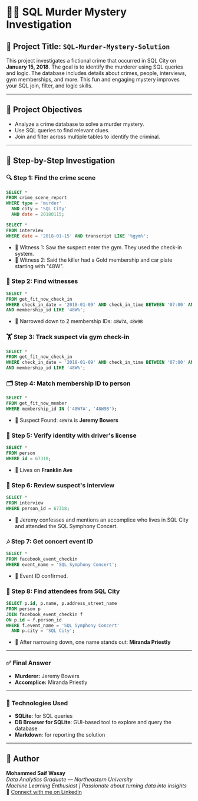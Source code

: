 # 🕵️‍♂️ SQL Murder Mystery Investigation

## 📁 Project Title: `SQL-Murder-Mystery-Solution`

This project investigates a fictional crime that occurred in SQL City on **January 15, 2018**. The goal is to identify the murderer using SQL queries and logic. The database includes details about crimes, people, interviews, gym memberships, and more. This fun and engaging mystery improves your SQL join, filter, and logic skills.

---

## 🌟 Project Objectives

- Analyze a crime database to solve a murder mystery.
- Use SQL queries to find relevant clues.
- Join and filter across multiple tables to identify the criminal.

---

## 🤩 Step-by-Step Investigation

### 🔍 Step 1: Find the crime scene

```sql
SELECT *
FROM crime_scene_report
WHERE type = 'murder'
  AND city = 'SQL City'
  AND date = 20180115;

SELECT *
FROM interview
WHERE date = '2018-01-15' AND transcript LIKE '%gym%';
```

- 📌 Witness 1: Saw the suspect enter the gym. They used the check-in system.
- 📌 Witness 2: Said the killer had a Gold membership and car plate starting with "48W".

### 👥 Step 2: Find witnesses

```sql
SELECT *
FROM get_fit_now_check_in
WHERE check_in_date = '2018-01-09' AND check_in_time BETWEEN '07:00' AND '08:00'
AND membership_id LIKE '48W%';
```

- 📌 Narrowed down to 2 membership IDs: `48W7A`, `48W9B`

### 🏋️ Step 3: Track suspect via gym check-in

```sql
SELECT *
FROM get_fit_now_check_in
WHERE check_in_date = '2018-01-09' AND check_in_time BETWEEN '07:00' AND '08:00'
AND membership_id LIKE '48W%';
```

### 🗂️ Step 4: Match membership ID to person

```sql
SELECT *
FROM get_fit_now_member
WHERE membership_id IN ('48W7A', '48W9B');
```

- 📌 Suspect Found: `48W7A` is **Jeremy Bowers**

### 📄 Step 5: Verify identity with driver's license

```sql
SELECT *
FROM person
WHERE id = 67318;
```

- 📌 Lives on **Franklin Ave**

### 📱 Step 6: Review suspect's interview

```sql
SELECT *
FROM interview
WHERE person_id = 67318;
```

- 📌 Jeremy confesses and mentions an accomplice who lives in SQL City and attended the SQL Symphony Concert.

### 🎶 Step 7: Get concert event ID

```sql
SELECT *
FROM facebook_event_checkin
WHERE event_name = 'SQL Symphony Concert';
```

- 📌 Event ID confirmed.

### 🧟 Step 8: Find attendees from SQL City

```sql
SELECT p.id, p.name, p.address_street_name
FROM person p
JOIN facebook_event_checkin f
ON p.id = f.person_id
WHERE f.event_name = 'SQL Symphony Concert'
  AND p.city = 'SQL City';
```

- 📌 After narrowing down, one name stands out: **Miranda Priestly**

---

### ✅ Final Answer

- **Murderer:** Jeremy Bowers
- **Accomplice:** Miranda Priestly

---

### 💾 Technologies Used

- **SQLite**: for SQL queries
- **DB Browser for SQLite**: GUI-based tool to explore and query the database
- **Markdown**: for reporting the solution

---

## 🧠 Author

**Mohammed Saif Wasay**\
*Data Analytics Graduate — Northeastern University*\
*Machine Learning Enthusiast | Passionate about turning data into insights*\
🔗 [Connect with me on LinkedIn](https://www.linkedin.com/in/mohammed-saif-wasay-4b3b64199/)

